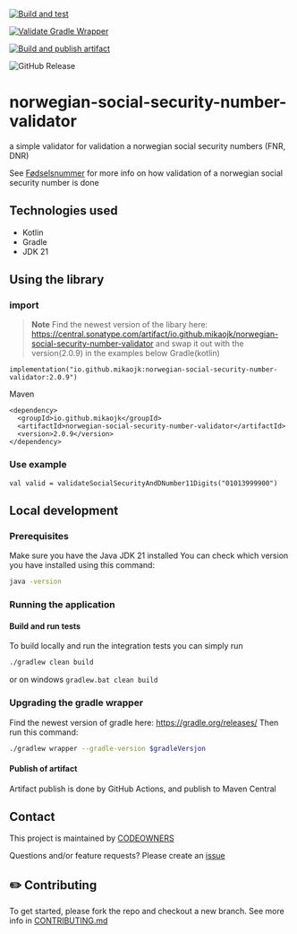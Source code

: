 [![Build and test](https://github.com/MikAoJk/norwegian-social-security-number-validator/actions/workflows/build-and-test.yml/badge.svg?branch=main)](https://github.com/MikAoJk/norwegian-social-security-number-validator/actions/workflows/build-and-test.yml)

[![Validate Gradle Wrapper](https://github.com/MikAoJk/norwegian-social-security-number-validator/actions/workflows/gradle-wrapper-validation.yml/badge.svg?branch=main)](https://github.com/MikAoJk/norwegian-social-security-number-validator/actions/workflows/gradle-wrapper-validation.yml)

[![Build and publish artifact](https://github.com/MikAoJk/norwegian-social-security-number-validator/actions/workflows/build-release.yml/badge.svg)](https://github.com/MikAoJk/norwegian-social-security-number-validator/actions/workflows/build-release.yml)

![GitHub Release](https://img.shields.io/github/v/release/MikAoJk/norwegian-social-security-number-validator)


# norwegian-social-security-number-validator
a simple validator for validation a norwegian social security numbers (FNR, DNR)

See [Fødselsnummer](https://no.wikipedia.org/wiki/F%C3%B8dselsnummer#Oppbygning)
for more info on how validation of a norwegian social security number is done

## Technologies used
* Kotlin
* Gradle
* JDK 21

## Using the library
### import
> **Note**
> Find the newest version of the libary here: https://central.sonatype.com/artifact/io.github.mikaojk/norwegian-social-security-number-validator
> and swap it out with the version(2.0.9) in the examples below
Gradle(kotlin)
```
implementation("io.github.mikaojk:norwegian-social-security-number-validator:2.0.9")
```

Maven
```
<dependency>
  <groupId>io.github.mikaojk</groupId>
  <artifactId>norwegian-social-security-number-validator</artifactId>
  <version>2.0.9</version>
</dependency>
```

### Use example
```
val valid = validateSocialSecurityAndDNumber11Digits("01013999900")
```

## Local development

### Prerequisites
Make sure you have the Java JDK 21 installed
You can check which version you have installed using this command:
``` bash
java -version
 ```

### Running the application

#### Build and run tests
To build locally and run the integration tests you can simply run
``` bash
./gradlew clean build
 ```
or on windows
`gradlew.bat clean build`

### Upgrading the gradle wrapper
Find the newest version of gradle here: https://gradle.org/releases/ Then run this command:

``` bash
./gradlew wrapper --gradle-version $gradleVersjon
```

#### Publish of artifact
Artifact publish is done by GitHub Actions,
and publish to Maven Central

## Contact

This project is maintained by [CODEOWNERS](CODEOWNERS)

Questions and/or feature requests?
Please create an [issue](https://github.com/MikAoJk/norwegian-social-security-number-validator/issues)

## ✏️ Contributing

To get started, please fork the repo and checkout a new branch.
See more info in [CONTRIBUTING.md](CONTRIBUTING.md)
